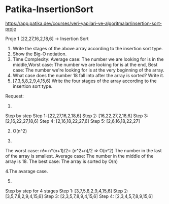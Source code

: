 # Patika-InsertionSort
https://app.patika.dev/courses/veri-yapilari-ve-algoritmalar/insertion-sort-proje

Proje 1
[22,27,16,2,18,6] -> Insertion Sort

1)  Write the stages of the above array according to the insertion sort type.
2)  Show the Big-O notiation.
3)  Time Complexity: Average case: The number we are looking for is in the middle,Worst case: The number we are looking for is at the end, Best case: The number we're looking for is at the very beginning of the array.
4)  What case does the number 18 fall into after the array is sorted? Write it.
5)  [7,3,5,8,2,9,4,15,6] Write the four stages of the array according to the insertion sort type.





Request:

1. 
Step by step
Step 1: [22,27,16,2,18,6]
Step 2: [16,22,27,2,18,6]
Step 3: [2,16,22,27,18,6]
Step 4: [2,16,18,22,27,6]
Step 5: [2,6,16,18,22,27]

2. O(n^2)

3. 
The worst case: n!= n*(n+1)/2= (n^2+n)/2 => O(n^2) The number in the last of the array is smallest. 
Average case: The number in the middle of the array is 18.
The best case: The array is sorted by O(n)

4.The avarage case.

5. 
Step by step for 4 stages
Step 1: [3,7,5,8,2,9,4,15,6]
Step 2: [3,5,7,8,2,9,4,15,6]
Step 3: [2,3,5,7,8,9,4,15,6]
Step 4: [2,3,4,5,7,8,9,15,6]


